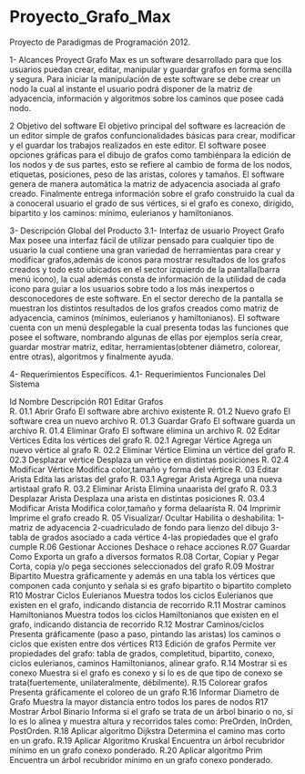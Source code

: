 Proyecto_Grafo_Max
==================

Proyecto de Paradigmas de Programación 2012.

1- Alcances
Proyect Grafo Max es un software desarrollado para que los usuarios puedan crear, editar, manipular y guardar grafos en forma sencilla y segura.
        Para iniciar la manipulación de este software se debe crear un nodo la cual al instante el usuario podrá disponer de la matriz de adyacencia, información y algoritmos sobre los caminos que posee cada nodo.

2 Objetivo del software
El objetivo principal del software es lacreación de un editor simple de grafos confuncionalidades básicas para crear, modificar y el guardar los trabajos realizados en este editor. El software posee opciones gráficas para el dibujo de grafos como tambiénpara la edición de los nodos  y de sus partes, esto se refiere al cambio de forma de los nodos, etiquetas, posiciones, peso de las aristas, colores y  tamaños. El software genera de manera automática la matriz de adyacencia asociada al grafo creado. Finalmente entrega información sobre el grafo construido la cual da a conoceral usuario el grado de sus vértices, si el grafo es conexo, dirigido, bipartito y los caminos: mínimo, eulerianos y hamiltonianos.

3- Descripción Global del Producto
3.1- Interfaz de usuario
Proyect Grafo Max posee una interfaz fácil de utilizar pensado para cualquier tipo de usuario la cual contiene una gran variedad de herramientas para crear y modificar grafos,además de iconos para mostrar resultados de los grafos creados y todo esto ubicados en el sector izquierdo de la pantalla(barra menú icono), la cual además consta de información de la  utilidad de cada icono para guiar a los usuarios sobre todo a los más inexpertos o desconocedores de este software.
        En el sector  derecho de la pantalla se  muestran los distintos resultados de los grafos creados como matriz de adyacencia, caminos (mínimos, eulerianos y hamiltonianos).
El software cuenta con un menú desplegable la cual presenta todas las funciones que posee el software, nombrando algunas de ellas por ejemplos sería crear, guardar mostrar matriz, editar, herramientas(obtener diámetro, colorear, entre otras), algoritmos y finalmente ayuda.


4- Requerimientos Específicos.
4.1- Requerimientos Funcionales Del Sistema

Id	Nombre	Descripción
R01	Editar Grafos	
R. 01.1	Abrir Grafo	El software abre archivo existente
R. 01.2	Nuevo grafo	El software crea un nuevo archivo
R. 01.3	Guardar Grafo	El software guarda un archivo
R. 01.4	Eliminar Grafo	El software elimina un archivo 
R. 02	Editar  Vértices	Edita los vértices del grafo
R. 02.1	Agregar Vértice	Agrega un nuevo vértice al grafo
R. 02.2	Eliminar Vértice	Elimina un vértice del grafo
R. 02.3	Desplazar vértice	Desplaza un vértice en distintas posiciones
R. 02.4	Modificar Vértice	Modifica color,tamaño y forma del vértice
R. 03	Editar  Arista	Edita las aristas del grafo
R. 03.1	Agregar Arista	Agrega una nueva artistaal grafo
R. 03.2	Eliminar Arista	Elimina unaarista del grafo
R. 03.3	Desplazar Arista	Desplaza una arista en distintas posiciones
R. 03.4	Modificar Arista	Modifica color,tamaño y forma delaarista
R. 04	Imprimir	Imprime el grafo creado
R. 05	Visualizar/
Ocultar	Habilita o deshabilita:
1-matriz de adyacencia
2-cuadriculado de fondo para lienzo del dibujo
3-tabla de grados asociado a cada vértice
4-las propiedades que el grafo cumple
R.06	Gestionar Acciones	Deshace o rehace acciones
R.07	Guardar Como	Exporta un grafo a diversos formatos
R.08	Cortar, Copiar y Pegar	Corta, copia y/o pega secciones seleccionados del grafo 
R.09	Mostrar Bipartito	Muestra gráficamente y además en una tabla los vértices que componen cada conjunto y señala si es grafo bipartito o bipartito completo
R10	Mostrar Ciclos Eulerianos 	Muestra todos los ciclos Eulerianos que existen en el grafo, indicando distancia de recorrido
R.11	Mostrar caminos Hamiltonianos	Muestra todos los ciclos Hamiltonianos que existen en el grafo, indicando distancia de recorrido
R.12	Mostrar Caminos/ciclos	Presenta gráficamente (paso a paso, pintando las aristas) los caminos o ciclos que existen entre dos vértices 
R13	Edición de 
grafos 	Permite ver propiedades del grafo: tabla de grados, completitud, bipartito, conexo, ciclos eulerianos, caminos Hamiltonianos, alinear grafo.
R.14	Mostrar si es conexo	Muestra si el grafo es conexo y si lo es de que tipo de conexo se trata(fuertemente, unilateralmente, débilmente).
R.15	Colorear grafos	Presenta gráficamente el coloreo de un grafo
R.16	Informar Diametro de Grafo	Muestra la mayor distancia entro todos los pares de nodos
R17	Mostrar Árbol Binario	Informa si el grafo se trata de un árbol binario o no, si lo es lo alinea y muestra altura y recorridos tales como: PreOrden, InOrden, PostOrden. 
R.18	Aplicar algoritmo Dijkstra	Determina el camino mas corto en un grafo. 
R.19	Aplicar Algoritmo Kruskal	Encuentra un árbol recubridor mínimo en un grafo conexo ponderado.
R.20	Aplicar algoritmo Prim	Encuentra un árbol recubridor mínimo en un grafo conexo ponderado. 

